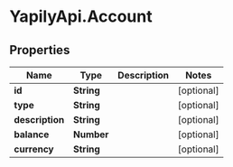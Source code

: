 # YapilyApi.Account

## Properties
Name | Type | Description | Notes
------------ | ------------- | ------------- | -------------
**id** | **String** |  | [optional] 
**type** | **String** |  | [optional] 
**description** | **String** |  | [optional] 
**balance** | **Number** |  | [optional] 
**currency** | **String** |  | [optional] 


